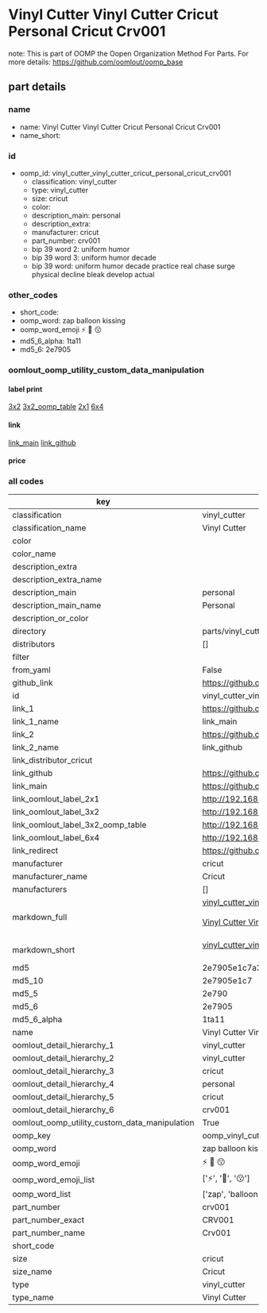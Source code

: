 # Vinyl Cutter Vinyl Cutter Cricut Personal Cricut Crv001  

note: This is part of OOMP the Oopen Organization Method For Parts. For more details: https://github.com/oomlout/oomp_base

##  part details
  







### name
* name: Vinyl Cutter Vinyl Cutter Cricut Personal Cricut Crv001
* name_short: 
### id
* oomp_id: vinyl_cutter_vinyl_cutter_cricut_personal_cricut_crv001
  * classification: vinyl_cutter
  * type: vinyl_cutter
  * size: cricut
  * color: 
  * description_main: personal
  * description_extra: 
  * manufacturer: cricut
  * part_number: crv001
  * bip 39 word 2: uniform humor
  * bip 39 word 3: uniform humor decade
  * bip 39 word: uniform humor decade practice real chase surge physical decline bleak develop actual

### other_codes
* short_code: 
* oomp_word: zap balloon kissing
* oomp_word_emoji :zap: :balloon: :kissing:
* md5_6_alpha: 1ta11
* md5_6: 2e7905






### oomlout_oomp_utility_custom_data_manipulation
#### label print
[3x2](http://192.168.1.245:1112/?label=oomp%201ta11)
[3x2_oomp_table](http://192.168.1.108:1112/?label=oomp%201ta11)
[2x1](http://192.168.1.242:1112/?label=oomp%201ta11)
[6x4](http://192.168.1.55:1112/?label=oomp%201ta11)    

#### link

[link_main](https://github.com/oomlout/oomlout_oomp_version_1_messy/tree/main/parts/vinyl_cutter_vinyl_cutter_cricut_personal_cricut_crv001) [link_github](https://github.com/oomlout/oomlout_oomp_version_1_messy/tree/main/parts/vinyl_cutter_vinyl_cutter_cricut_personal_cricut_crv001)                             

#### price







### all codes 
| key | value |  
| --- | --- |  
| classification | vinyl_cutter |  
| classification_name | Vinyl Cutter |  
| color |  |  
| color_name |  |  
| description_extra |  |  
| description_extra_name |  |  
| description_main | personal |  
| description_main_name | Personal |  
| description_or_color |   |  
| directory | parts/vinyl_cutter_vinyl_cutter_cricut_personal_cricut_crv001 |  
| distributors | [] |  
| filter |  |  
| from_yaml | False |  
| github_link | https://github.com/oomlout/oomlout_oomp_part_src/tree/main/parts/vinyl_cutter_vinyl_cutter_cricut_personal_cricut_crv001 |  
| id | vinyl_cutter_vinyl_cutter_cricut_personal_cricut_crv001 |  
| link_1 | https://github.com/oomlout/oomlout_oomp_version_1_messy/tree/main/parts/vinyl_cutter_vinyl_cutter_cricut_personal_cricut_crv001 |  
| link_1_name | link_main |  
| link_2 | https://github.com/oomlout/oomlout_oomp_version_1_messy/tree/main/parts/vinyl_cutter_vinyl_cutter_cricut_personal_cricut_crv001 |  
| link_2_name | link_github |  
| link_distributor_cricut |  |  
| link_github | https://github.com/oomlout/oomlout_oomp_version_1_messy/tree/main/parts/vinyl_cutter_vinyl_cutter_cricut_personal_cricut_crv001 |  
| link_main | https://github.com/oomlout/oomlout_oomp_version_1_messy/tree/main/parts/vinyl_cutter_vinyl_cutter_cricut_personal_cricut_crv001 |  
| link_oomlout_label_2x1 | http://192.168.1.242:1112/?label=oomp%201ta11 |  
| link_oomlout_label_3x2 | http://192.168.1.245:1112/?label=oomp%201ta11 |  
| link_oomlout_label_3x2_oomp_table | http://192.168.1.108:1112/?label=oomp%201ta11 |  
| link_oomlout_label_6x4 | http://192.168.1.55:1112/?label=oomp%201ta11 |  
| link_redirect | https://github.com/oomlout/oomlout_oomp_version_1_messy/tree/main/parts/vinyl_cutter_vinyl_cutter_cricut_personal_cricut_crv001 |  
| manufacturer | cricut |  
| manufacturer_name | Cricut |  
| manufacturers | [] |  
| markdown_full | [vinyl_cutter_vinyl_cutter_cricut_personal_cricut_crv001](none)<br>[](none)<br>[Vinyl Cutter Vinyl Cutter Cricut Personal Cricut Crv001](none)<br><br> |  
| markdown_short | [vinyl_cutter_vinyl_cutter_cricut_personal_cricut_crv001](none)<br><br> |  
| md5 | 2e7905e1c7a3fb489ad97a96711bc76b |  
| md5_10 | 2e7905e1c7 |  
| md5_5 | 2e790 |  
| md5_6 | 2e7905 |  
| md5_6_alpha | 1ta11 |  
| name | Vinyl Cutter Vinyl Cutter Cricut Personal Cricut Crv001 |  
| oomlout_detail_hierarchy_1 | vinyl_cutter |  
| oomlout_detail_hierarchy_2 | vinyl_cutter |  
| oomlout_detail_hierarchy_3 | cricut |  
| oomlout_detail_hierarchy_4 | personal |  
| oomlout_detail_hierarchy_5 | cricut |  
| oomlout_detail_hierarchy_6 | crv001 |  
| oomlout_oomp_utility_custom_data_manipulation | True |  
| oomp_key | oomp_vinyl_cutter_vinyl_cutter_cricut_personal_cricut_crv001 |  
| oomp_word | zap balloon kissing |  
| oomp_word_emoji | :zap: :balloon: :kissing: |  
| oomp_word_emoji_list | [':zap:', ':balloon:', ':kissing:'] |  
| oomp_word_list | ['zap', 'balloon', 'kissing'] |  
| part_number | crv001 |  
| part_number_exact | CRV001 |  
| part_number_name | Crv001 |  
| short_code |  |  
| size | cricut |  
| size_name | Cricut |  
| type | vinyl_cutter |  
| type_name | Vinyl Cutter |  
